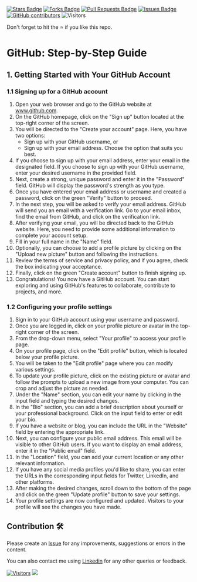 <a href="https://github.com/drshahizan/learn-github/stargazers"><img src="https://img.shields.io/github/stars/drshahizan/learn-github" alt="Stars Badge"/></a>
<a href="https://github.com/drshahizan/learn-github/network/members"><img src="https://img.shields.io/github/forks/drshahizan/learn-github" alt="Forks Badge"/></a>
<a href="https://github.com/drshahizan/learn-github/pulls"><img src="https://img.shields.io/github/issues-pr/drshahizan/learn-github" alt="Pull Requests Badge"/></a>
<a href="https://github.com/drshahizan/learn-github/issues"><img src="https://img.shields.io/github/issues/drshahizan/learn-github" alt="Issues Badge"/></a>
<a href="https://github.com/drshahizan/learn-github/graphs/contributors"><img alt="GitHub contributors" src="https://img.shields.io/github/contributors/drshahizan/learn-github?color=2b9348"></a>
![Visitors](https://api.visitorbadge.io/api/visitors?path=https%3A%2F%2Fgithub.com%2Fdrshahizan%2Flearn-github&labelColor=%23d9e3f0&countColor=%23697689&style=flat)

Don't forget to hit the :star: if you like this repo.

# GitHub: Step-by-Step Guide

## 1. Getting Started with Your GitHub Account

### 1.1 Signing up for a GitHub account
1. Open your web browser and go to the GitHub website at www.github.com.
2. On the GitHub homepage, click on the "Sign up" button located at the top-right corner of the screen.
3. You will be directed to the "Create your account" page. Here, you have two options: 
   - Sign up with your GitHub username, or
   - Sign up with your email address.
   Choose the option that suits you best.
4. If you choose to sign up with your email address, enter your email in the designated field. If you choose to sign up with your GitHub username, enter your desired username in the provided field.
5. Next, create a strong, unique password and enter it in the "Password" field. GitHub will display the password's strength as you type.
6. Once you have entered your email address or username and created a password, click on the green "Verify" button to proceed.
7. In the next step, you will be asked to verify your email address. GitHub will send you an email with a verification link. Go to your email inbox, find the email from GitHub, and click on the verification link.
8. After verifying your email, you will be directed back to the GitHub website. Here, you need to provide some additional information to complete your account setup.
9. Fill in your full name in the "Name" field.
10. Optionally, you can choose to add a profile picture by clicking on the "Upload new picture" button and following the instructions.
11. Review the terms of service and privacy policy, and if you agree, check the box indicating your acceptance.
12. Finally, click on the green "Create account" button to finish signing up.
13. Congratulations! You now have a GitHub account. You can start exploring and using GitHub's features to collaborate, contribute to projects, and more.


### 1.2 Configuring your profile settings

1. Sign in to your GitHub account using your username and password.
2. Once you are logged in, click on your profile picture or avatar in the top-right corner of the screen.
3. From the drop-down menu, select "Your profile" to access your profile page.
4. On your profile page, click on the "Edit profile" button, which is located below your profile picture.
5. You will be taken to the "Edit profile" page where you can modify various settings.
6. To update your profile picture, click on the existing picture or avatar and follow the prompts to upload a new image from your computer. You can crop and adjust the picture as needed.
7. Under the "Name" section, you can edit your name by clicking in the input field and typing the desired changes.
8. In the "Bio" section, you can add a brief description about yourself or your professional background. Click on the input field to enter or edit your bio.
9. If you have a website or blog, you can include the URL in the "Website" field by entering the appropriate link.
10. Next, you can configure your public email address. This email will be visible to other GitHub users. If you want to display an email address, enter it in the "Public email" field.
11. In the "Location" field, you can add your current location or any other relevant information.
12. If you have any social media profiles you'd like to share, you can enter the URLs in the corresponding input fields for Twitter, LinkedIn, and other platforms.
13. After making the desired changes, scroll down to the bottom of the page and click on the green "Update profile" button to save your settings.
14. Your profile settings are now configured and updated. Visitors to your profile will see the changes you have made.

## Contribution 🛠️
Please create an [Issue](https://github.com/drshahizan/learn-github/issues) for any improvements, suggestions or errors in the content.

You can also contact me using [Linkedin](https://www.linkedin.com/in/drshahizan/) for any other queries or feedback.

[![Visitors](https://api.visitorbadge.io/api/visitors?path=https%3A%2F%2Fgithub.com%2Fdrshahizan&labelColor=%23697689&countColor=%23555555&style=plastic)](https://visitorbadge.io/status?path=https%3A%2F%2Fgithub.com%2Fdrshahizan)
![](https://hit.yhype.me/github/profile?user_id=81284918)
